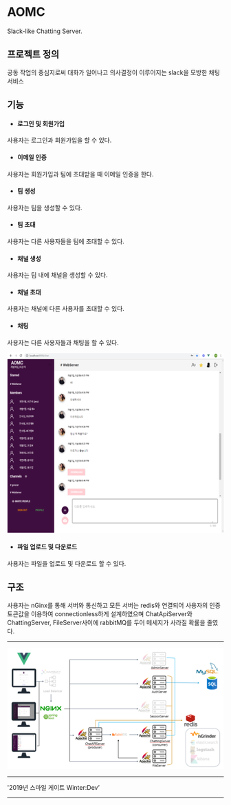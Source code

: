 # AOMC
Slack-like Chatting Server.

## 프로젝트 정의
공동 작업의 중심지로써 대화가 일어나고 의사결정이 이루어지는 slack을 모방한 채팅 서비스

## 기능
* #### 로그인 및 회원가입
사용자는 로그인과 회원가입을 할 수 있다.

* #### 이메일 인증
사용자는 회원가입과 팀에 초대받을 때 이메일 인증을 한다.

* #### 팀 생성
사용자는 팀을 생성할 수 있다.

* #### 팀 초대
사용자는 다른 사용자들을 팀에 초대할 수 있다.

* #### 채널 생성
사용자는 팀 내에 채널을 생성할 수 있다.

* #### 채널 초대
사용자는 채널에 다른 사용자를 초대할 수 있다.

* #### 채팅
사용자는 다른 사용자들과 채팅을 할 수 있다.

![coop-chatting](https://github.com/AOMC-Coop/AOMC/blob/master/COMMON/chatting.png?raw=true)


* #### 파일 업로드 및 다운로드
사용자는 파일을 업로드 및 다운로드 할 수 있다.

## 구조
사용자는 nGinx를 통해 서버와 통신하고 모든 서버는 redis와 연결되어 사용자의 인증토큰값을 이용하여 connectionless하게 설계하였으며 ChatApiServer와 ChattingServer, FileServer사이에 rabbitMQ를 두어 메세지가 사라질 확률을 줄였다.

***

![Coop](https://github.com/AOMC-Coop/AOMC/blob/master/COMMON/coop-architecture.png?raw=true)

***

'2019년 스마일 게이트 Winter:Dev’

***
